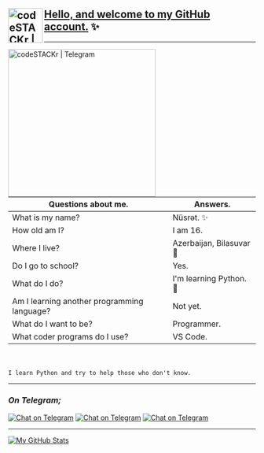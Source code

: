 ## [<img align="left" alt="codeSTACKr | Telegram" width="70" src="https://github.com/nusrte/nusrte/blob/main/github%20(1).png" />](https://t.me/nusrte) [Hello, and welcome to my GitHub account.](https://github.com/nusrte) ✨ 
***

[<img align="left" alt="codeSTACKr | Telegram" width="300" src="https://avatars.githubusercontent.com/u/89344065?s=400&u=ef2da59cc7755252b01e8a6c7d39a20e1e20b81f&v=4" />](https://t.me/nusrets)


</div>
<div align="right">
        <h4>

|Questions about me.|Answers.|
|---|---|
|What is my name?|Nüsrət. ✨|
|How old am I?|I am 16.|
|Where I live? |Azerbaijan, Bilasuvar 🔖|
|Do I go to school?|Yes.|
|What do I do?|I'm learning Python. 🐍|
|Am I learning another programming language?|Not yet.|
|What do I want to be?|Programmer.|
|What coder programs do I use?|VS Code.|
</h4>
</div>
<div align="left">
</div>
ㅤ

```
I learn Python and try to help those who don't know.
```
***
### *On Telegram;*
[![Chat on Telegram](https://img.shields.io/badge/nusr҂e-Telegram-blue.svg?style=for-the-badge&logo=Telegram)](http://t.me/nusrte) [![Chat on Telegram](https://img.shields.io/badge/nusr҂e%20Blog-Telegram-silver.svg?style=for-the-badge&logo=Telegram)](http://t.me/nusrets) [![Chat on Telegram](https://img.shields.io/badge/NEON%20UserBot-Telegram-red.svg?style=for-the-badge&logo=Telegram)](https://t.me/neonuserbot)

***
[![My GitHub Stats](https://github-readme-stats.vercel.app/api?username=nusrte&show_icons=false&hide_border=true)](https://t.me/nusrte)

<!--
<code>[N Σ O N](https://github.com/TheOksigen/neon_userbot)</code>



## *On social networks;* 

### *My accounts:*

[<img align="center" alt="codeSTACKr | Telegram" width="50px" src="https://cdn.iconscout.com/icon/free/png-64/telegram-1856777-1576513.png" />](https://telegram.me/nusrets)
[<img align="center" alt="codeSTACKr | Instagram" width="50px" src="https://github.com/nusrte/nusrte/blob/main/instagram%20(1).png" />](https://telegram.me/nusrets)
-->
